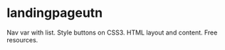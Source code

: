 # landingpageutn
Nav var with list. Style buttons on CSS3. HTML layout and content.
Free resources.
